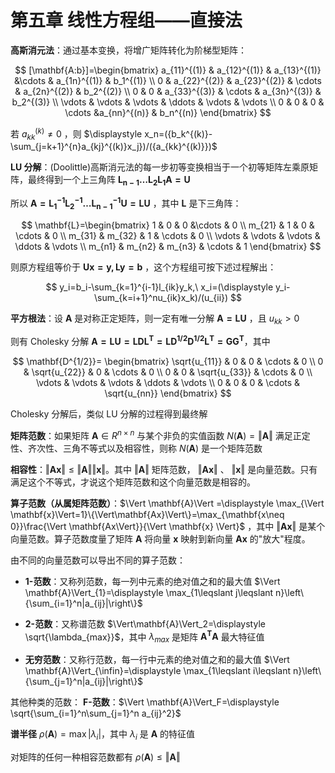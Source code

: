 # **第五章 线性方程组——直接法**

**高斯消元法**：通过基本变换，将增广矩阵转化为阶梯型矩阵：

$$
[\mathbf{A:b}]=\begin{bmatrix}
a_{11}^{(1)} & a_{12}^{(1)} & a_{13}^{(1)} &\cdots & a_{1n}^{(1)} & b_1^{(1)} \\
0 & a_{22}^{(2)} & a_{23}^{(2)} & \cdots &  a_{2n}^{(2)} & b_2^{(2)} \\
0 & 0 & a_{33}^{(3)} & \cdots & a_{3n}^{(3)} & b_2^{(3)} \\
\vdots & \vdots & \vdots & \ddots & \vdots & \vdots \\
0 & 0 & 0 & \cdots &a_{nn}^{(n)} & b_n^{(n)}
\end{bmatrix}
$$

若 $a_{kk}^{(k)}\neq 0$ ，则 $\displaystyle x_n=({b_k^{(k)}-\sum_{j=k+1}^{n}a_{kj}^{(k)}x_j})/({a_{kk}^{(k)}})$

**LU 分解**：(Doolittle)高斯消元法的每一步初等变换相当于一个初等矩阵左乘原矩阵，最终得到一个上三角阵 $\mathbf{L_{n-1}\dots L_2L_1A=U}$

所以 $\mathbf{A=L_1^{-1}L_2^{-1}\dots L_{n-1}^{-1}U=LU}$ ，其中 $\mathbf{L}$ 是下三角阵：

$$
\mathbf{L}=\begin{bmatrix}
1 & 0 & 0 &\cdots & 0 \\
m_{21} & 1 & 0 & \cdots &  0 \\
m_{31} & m_{32} & 1 & \cdots & 0 \\
\vdots & \vdots & \vdots & \ddots & \vdots \\
m_{n1} & m_{n2} & m_{n3} & \cdots & 1
\end{bmatrix}
$$

则原方程组等价于 $\mathbf{Ux=y, Ly=b}$ ，这个方程组可按下述过程解出：

$$
y_i=b_i-\sum_{k=1}^{i-1}l_{ik}y_k,\ x_i=(\displaystyle y_i-\sum_{k=i+1}^nu_{ik}x_k)/(u_{ii})
$$

**平方根法**：设 $\mathbf{A}$ 是对称正定矩阵，则一定有唯一分解 $\mathbf{A=LU}$ ，且 $u_{kk}>0$

则有 Cholesky 分解 $\mathbf{A=LU=LDL^T=LD^{1/2} D^{1/2} L^T=G G^T}$，其中

$$
\mathbf{D^{1/2}}=
\begin{bmatrix}
\sqrt{u_{11}} & 0 & 0 & \cdots & 0 \\
0 & \sqrt{u_{22}} & 0 & \cdots & 0 \\
0 & 0 & \sqrt{u_{33}} & \cdots & 0 \\
\vdots & \vdots & \vdots & \ddots & \vdots \\
0 & 0 & 0 & \cdots & \sqrt{u_{nn}}
\end{bmatrix}
$$

Cholesky 分解后，类似 LU 分解的过程得到最终解

**矩阵范数**：如果矩阵 $\mathbf{A}\in R^{n\times n}$ 与某个非负的实值函数 $N(\mathbf{A})=\Vert\mathbf{A}\Vert$ 满足正定性、齐次性、三角不等式以及相容性，则称 $N(\mathbf{A})$ 是一个矩阵范数

**相容性**：$\Vert \mathbf{Ax}\Vert\leqslant \Vert \mathbf{A}\Vert \Vert \mathbf{x}\Vert$。其中 $\Vert \mathbf{A}\Vert$ 矩阵范数， $\Vert \mathbf{Ax}\Vert$ 、 $\Vert \mathbf{x}\Vert$ 是向量范数。只有满足这个不等式，才说这个矩阵范数和这个向量范数是相容的。

**算子范数（从属矩阵范数）**：$\Vert \mathbf{A}\Vert =\displaystyle \max_{\Vert \mathbf{x}\Vert=1}\{\Vert\mathbf{Ax}\Vert\}=\max_{\mathbf{x\neq 0}}\frac{\Vert \mathbf{Ax\Vert}}{\Vert \mathbf{x} \Vert}$ ，其中 $\Vert\mathbf{Ax}\Vert$ 是某个向量范数。算子范数度量了矩阵 $\mathbf{A}$ 将向量 $\mathbf{x}$ 映射到新向量 $\mathbf{Ax}$ 的"放大"程度。

由不同的向量范数可以导出不同的算子范数：

- **1-范数**：又称列范数，每一列中元素的绝对值之和的最大值 $\Vert \mathbf{A}\Vert_{1}=\displaystyle \max_{1\leqslant j\leqslant n}\left\{\sum_{i=1}^n|a_{ij}|\right\}$

- **2-范数**：又称谱范数 $\Vert\mathbf{A}\Vert_2=\displaystyle \sqrt{\lambda_{max}}$，其中 $\lambda_{max}$ 是矩阵 $\mathbf{A^T A}$ 最大特征值

- **无穷范数**：又称行范数，每一行中元素的绝对值之和的最大值 $\Vert \mathbf{A}\Vert_{\infin}=\displaystyle \max_{1\leqslant i\leqslant n}\left\{\sum_{j=1}^n|a_{ij}|\right\}$

其他种类的范数： **F-范数**：$\Vert \mathbf{A}\Vert_F=\displaystyle \sqrt{\sum_{i=1}^n\sum_{j=1}^n a_{ij}^2}$

**谱半径** $\rho(\mathbf{A})=\max|\lambda_i|$，其中 $\lambda_i$ 是 $\mathbf{A}$ 的特征值

对矩阵的任何一种相容范数都有 $\rho(\mathbf{A})\leqslant \Vert \mathbf{A} \Vert$

